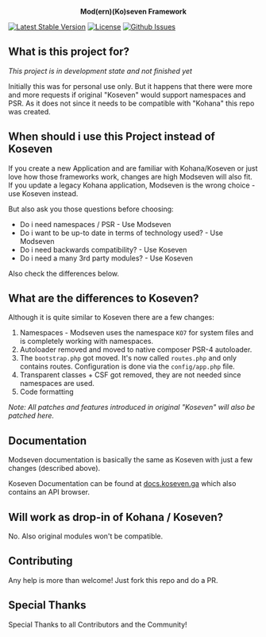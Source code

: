 <p align="center"><b>Mod(ern)(Ko)seven Framework</b></p>

[![Latest Stable Version](https://poser.pugx.org/toitzi/modseven/v/stable)](https://packagist.org/packages/toitzi/modseven)
[![License](https://poser.pugx.org/toitzi/modseven/license.svg)](https://packagist.org/packages/toitzi/modseven)
[![Github Issues](https://img.shields.io/github/issues/toitzi/modseven.svg)](https://github.com/toitzi/modseven/issues)

## What is this project for?

*This project is in development state and not finished yet*

Initially this was for personal use only. But it happens that there were more and more requests if original "Koseven" would support 
namespaces and PSR. As it does not since it needs to be compatible with "Kohana" this repo was created.

## When should i use this Project instead of Koseven

If you create a new Application and are familiar with Kohana/Koseven or just love how those frameworks work, changes are high
Modseven will also fit. If you update a legacy Kohana application, Modseven is the wrong choice - use Koseven instead.

But also ask you those questions before choosing:

- Do i need namespaces / PSR - Use Modseven
- Do i want to be up-to date in terms of technology used? - Use Modseven
- Do i need backwards compatibility? - Use Koseven
- Do i need a many 3rd party modules? - Use Koseven

Also check the differences below.

## What are the differences to Koseven?

Although it is quite similar to Koseven there are a few changes:

1. Namespaces - Modseven uses the namespace `KO7` for system files and is completely working with namespaces.
2. Autoloader removed and moved to native composer PSR-4 autoloader.
3. The `bootstrap.php` got moved. It's now called `routes.php` and only contains routes. Configuration is done via the `config/app.php` file.
4. Transparent classes + CSF got removed, they are not needed since namespaces are used.
6. Code formatting

_Note: All patches and features introduced in original "Koseven" will also be patched here._

## Documentation

Modseven documentation is basically the same as Koseven with just a few changes (described above). 

Koseven Documentation can be found at [docs.koseven.ga](https://docs.koseven.ga) which also contains an API browser.

## Will work as drop-in of Kohana / Koseven?

No. Also original modules won't be compatible.

## Contributing

Any help is more than welcome! Just fork this repo and do a PR.

## Special Thanks

Special Thanks to all Contributors and the Community!
